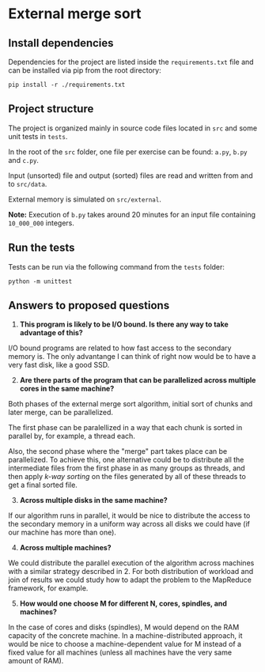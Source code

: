 # External merge sort

## Install dependencies

Dependencies for the project are listed inside the ```requirements.txt``` file and can be installed via pip from the root directory:

```pip install -r ./requirements.txt```

## Project structure

The project is organized mainly in source code files located in ```src``` and some unit tests in ```tests```.

In the root of the ```src``` folder, one file per exercise can be found: ```a.py```, ```b.py``` and ```c.py```.

Input (unsorted) file and output (sorted) files are read and written from and to ```src/data```.

External memory is simulated on ```src/external```.

**Note:** Execution of ```b.py``` takes around 20 minutes for an input file containing ```10_000_000``` integers.

## Run the tests

Tests can be run via the following command from the ```tests``` folder:

```python -m unittest```

## Answers to proposed questions

1. **This program is likely to be I/O bound. Is there any way to take advantage of this?**

I/O bound programs are related to how fast access to the secondary memory is. The only advantange I can think of right now would be to have a very fast disk, like a good SSD.

2. **Are there parts of the program that can be parallelized across multiple cores in the same machine?**

Both phases of the external merge sort algorithm, initial sort of chunks and later merge, can be parallelized.

The first phase can be paralellized in a way that each chunk is sorted in parallel by, for example, a thread each.

Also, the second phase where the "merge" part takes place can be parallelized. To achieve this, one alternative could be to distribute all the intermediate files from the first phase in as many groups as threads, and then apply *k-way sorting* on the files generated by all of these threads to get a final sorted file.

3. **Across multiple disks in the same machine?**

If our algorithm runs in parallel, it would be nice to distribute the access to the secondary memory in a uniform way across all disks we could have (if our machine has more than one).

4. **Across multiple machines?**

We could distribute the parallel execution of the algorithm across machines with a similar strategy described in 2. For both distribution of workload and join of results we could study how to adapt the problem to the MapReduce framework, for example.

5. **How would one choose M for different N, cores, spindles, and machines?**

In the case of cores and disks (spindles), M would depend on the RAM capacity of the concrete machine. In a machine-distributed approach, it would be nice to choose a machine-dependent value for M instead of a fixed value for all machines (unless all machines have the very same amount of RAM).
